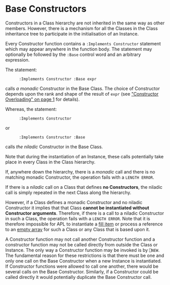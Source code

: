 # Base Constructors

Constructors in a Class hierarchy are not inherited in the same way as other members. However, there is a mechanism for all the Classes in the Class inheritance tree to participate in the initialisation of an Instance.

Every Constructor function contains a `:Implements Constructor` statement which may appear anywhere in the function body. The statement may optionally be followed by the `:Base` control word and an arbitrary expression.

The statement:
```apl
      :Implements Constructor :Base expr
```

calls *a monadic* Constructor in the Base Class. The choice of Constructor depends upon the rank and shape of the result of `expr` (see ["Constructor Overloading" on page 1](constructor-overloading.md) for details).

Whereas, the statement:
```apl
      :Implements Constructor
```

or
```apl
      :Implements Constructor :Base
```

calls *the niladic* Constructor in the Base Class.

Note that during the instantiation of an Instance, these calls potentially take place in every Class in the Class hierarchy.

If, anywhere down the hierarchy, there is a *monadic* call and there is no matching monadic Constructor, the operation fails with a `LENGTH ERROR`.

If there is a *niladic* call on a Class that defines **no Constructors**, the niladic call is simply repeated in the next Class along the hierarchy.

However, if a Class defines a monadic Constructor and no niladic Constructor it implies that that Class **cannot be instantiated without Constructor arguments**. Therefore, if there is a call to a niladic Constructor in such a Class, the operation fails with a `LENGTH ERROR`. Note that it is therefore impossible for APL to instantiate a [fill item](../../introduction/programmers-guide-introduction/arrays/prototypes-and-fill-items.md) or process a reference to an [empty array](empty-arrays-of-instances-how.md) for such a Class or any Class that is based upon it.

A Constructor function may not call another Constructor function and a constructor function may not be called directly from outside the Class or Instance. The only way a Constructor function may be invoked is by `⎕NEW`. The fundamental reason for these restrictions is that there must be one and only one call on the Base Constructor when a new Instance is instantiated. If Constructor functions were allowed to call one another, there would be several calls on the Base Constructor. Similarly, if a Constructor could be called directly it would potentially duplicate the Base Constructor call.
